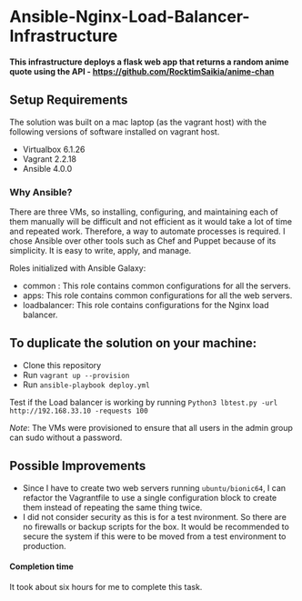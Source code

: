 # Ansible-Nginx-Load-Balancer-Infrastructure

#### This infrastructure deploys a flask web app that returns a random anime quote using the API - https://github.com/RocktimSaikia/anime-chan

Setup Requirements
-----
The solution was built on a mac laptop (as the vagrant host) with the following versions of software installed on vagrant host. 
- Virtualbox 6.1.26
- Vagrant 2.2.18 
- Ansible 4.0.0

### Why Ansible?
There are three VMs, so installing, configuring, and maintaining each of them manually will be difficult and not efficient as it would take a lot of time and repeated work. Therefore, a way to automate processes is required. I chose Ansible over other tools such as Chef and Puppet because of its simplicity. It is easy to write, apply, and manage.

Roles initialized with Ansible Galaxy: 
- common : This role contains common configurations for all the servers.
- apps: This role contains common configurations for all the web servers.
- loadbalancer: This role contains configurations for the Nginx load balancer.

To duplicate the solution on your machine:
-----
  * Clone this repository
  * Run `vagrant up --provision`
  * Run `ansible-playbook deploy.yml`

Test if the Load balancer is working by running
`Python3 lbtest.py -url http://192.168.33.10 -requests 100`




*Note*: The VMs were provisioned to ensure that all users in the admin group can sudo without a password.


Possible Improvements
-----
* Since I have to create two web servers running `ubuntu/bionic64`, I can refactor the Vagrantfile to use a single configuration block to create them instead of repeating the same thing twice. 
* I did not consider security as this is for a test nvironment. So there are no firewalls or backup scripts for the box. It would be recommended to secure the system if this were to be moved from a test environment to production.

#### Completion time  
It took about six hours for me to complete this task.

